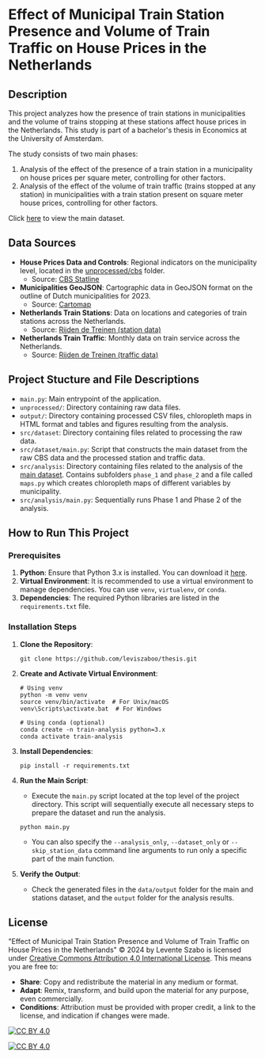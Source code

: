 # Effect of Municipal Train Station Presence and Volume of Train Traffic on House Prices in the Netherlands

## Description
This project analyzes how the presence of train stations in municipalities and the volume of trains stopping at these stations affect house prices in the Netherlands. This study is part of a bachelor's thesis in Economics at the University of Amsterdam. 

The study consists of two main phases:
1. Analysis of the effect of the presence of a train station in a municipality on house prices per square meter, controlling for other factors. 
2. Analysis of the effect of the volume of train traffic (trains stopped at any station) in municipalities with a train station present on square meter house prices, controlling for other factors.

Click [here](output/data/main.csv) to view the main dataset.

## Data Sources
- **House Prices Data and Controls**: Regional indicators on the municipality level, located in the [unprocessed/cbs](unprocessed/cbs/) folder.
  - Source: [CBS Statline](https://opendata.cbs.nl/statline/#/CBS/nl/)
- **Municipalities GeoJSON**: Cartographic data in GeoJSON format on the outline of Dutch municipalities for 2023.
  - Source: [Cartomap](https://github.com/cartomap/nl)
- **Netherlands Train Stations**: Data on locations and categories of train stations across the Netherlands.
  - Source: [Rijden de Treinen (station data)](https://www.rijdendetreinen.nl/open-data/treinstations)
- **Netherlands Train Traffic**: Monthly data on train service across the Netherlands.
  - Source: [Rijden de Treinen (traffic data)](https://www.rijdendetreinen.nl/open-data/treinarchief)

## Project Stucture and File Descriptions
- `main.py`: Main entrypoint of the application.
- `unprocessed/`: Directory containing raw data files.
- `output/`: Directory containing processed CSV files, chloropleth maps in HTML format and tables and figures resulting from the analysis.
- `src/dataset`: Directory containing files related to processing the raw data.
- `src/dataset/main.py`: Script that constructs the main dataset from the raw CBS data and the processed station and traffic data.
- `src/analysis`: Directory containing files related to the analysis of the [main dataset](output/data/main.csv). Contains subfolders `phase_1` and `phase_2` and a file called `maps.py` which creates chloropleth maps of different variables by municipality.
- `src/analysis/main.py`: Sequentially runs Phase 1 and Phase 2 of the analysis.

## How to Run This Project

### Prerequisites
1. **Python**: Ensure that Python 3.x is installed. You can download it [here](https://www.python.org/downloads/).
2. **Virtual Environment**: It is recommended to use a virtual environment to manage dependencies. You can use `venv`, `virtualenv`, or `conda`.
3. **Dependencies**: The required Python libraries are listed in the `requirements.txt` file.

### Installation Steps
1. **Clone the Repository**:
   ```
   git clone https://github.com/leviszaboo/thesis.git
   ```
2. **Create and Activate Virtual Environment**:
   ```
   # Using venv
   python -m venv venv
   source venv/bin/activate  # For Unix/macOS
   venv\Scripts\activate.bat  # For Windows

   # Using conda (optional)
   conda create -n train-analysis python=3.x
   conda activate train-analysis
   ```
3. **Install Dependencies**:
   ```
   pip install -r requirements.txt
   ```
4. **Run the Main Script**:
   * Execute the `main.py` script located at the top level of the project directory. This script will sequentially execute all necessary steps to prepare the dataset and run the analysis.

   ```
   python main.py
   ```
   * You can also specify the `--analysis_only`, `--dataset_only` or `--skip_station_data` command line arguments to run only a specific part of the main function. 
5. **Verify the Output**:
   * Check the generated files in the `data/output` folder for the main and stations dataset, and the `output` folder for the analysis results.

## License
"Effect of Municipal Train Station Presence and Volume of Train Traffic on House Prices in the Netherlands" © 2024 by Levente Szabo is licensed under [Creative Commons Attribution 4.0 International License][cc-by]. This means you are free to:
- **Share**: Copy and redistribute the material in any medium or format.
- **Adapt**: Remix, transform, and build upon the material for any purpose, even commercially.
- **Conditions**: Attribution must be provided with proper credit, a link to the license, and indication if changes were made.

[![CC BY 4.0][cc-by-shield]][cc-by]

[![CC BY 4.0][cc-by-image]][cc-by]

[cc-by]: http://creativecommons.org/licenses/by/4.0/
[cc-by-image]: https://i.creativecommons.org/l/by/4.0/88x31.png
[cc-by-shield]: https://img.shields.io/badge/License-CC%20BY%204.0-lightgrey.svg



